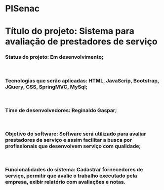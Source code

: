 # PISenac

  <h1><strong>Título do projeto:</strong> Sistema para avaliação de prestadores de serviço</h1>
  <h3><strong>Status do projeto:</strong> Em desenvolvimento;</h3><br>
  <h3><strong>Tecnologias que serão aplicadas:</strong> HTML, JavaScrip, Bootstrap, JQuery, CSS, SpringMVC, MySql;</h3><br>
  <h3><strong>Time de desenvolvedores:</strong> Reginaldo Gaspar;</h3><br>
  <h3><strong>Objetivo do software:</strong> Software será utilizado para avaliar prestadores de serviço e assim facilitar a busca por profissionais que desenvolvem serviço com qualidade;</h3><br>
  <h3><strong>Funcionalidades do sistema:</strong> Cadastrar fornecedores de serviço, permitir que avalie o trabalho executado pela empresa, exibir relatório com avaliações e notas.</h3>

